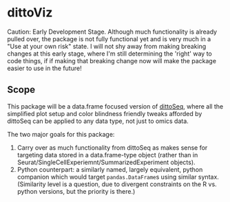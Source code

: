 # dittoViz

Caution: Early Development Stage. Although much functionality is already pulled over, the package is not fully functional yet and is very much in a "Use at your own risk" state. I will not shy away from making breaking changes at this early stage, where I'm still determining the 'right' way to code things, if if making that breaking change now will make the package easier to use in the future!

## Scope

This package will be a data.frame focused version of [dittoSeq](https://github.com/dtm2451/dittoSeq), where all the simplified plot setup and color blindness friendly tweaks afforded by dittoSeq can be applied to any data type, not just to omics data.

The two major goals for this package:

1. Carry over as much functionality from dittoSeq as makes sense for targeting data stored in a data.frame-type object (rather than in Seurat/SingleCellExperiemnt/SummarizedExperiment objects).
2. Python counterpart: a similarly named, largely equivalent, python companion which would target `pandas.DataFrame`s using similar syntax. (Similarity level is a question, due to divergent constraints on the R vs. python versions, but the priority is there.)
